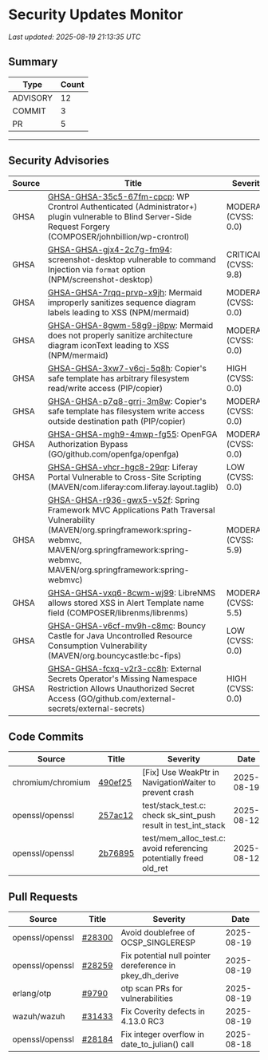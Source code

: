# Security Updates Monitor

*Last updated: 2025-08-19 21:13:35 UTC*

## Summary
| Type | Count |
|------|-------|
| ADVISORY | 12 |
| COMMIT | 3 |
| PR | 5 |

---

## Security Advisories

| Source | Title | Severity | Date |
|--------|-------|----------|------|
| GHSA | [GHSA-GHSA-35c5-67fm-cpcp](https://github.com/advisories/GHSA-35c5-67fm-cpcp): WP Crontrol Authenticated (Administrator+) plugin vulnerable to Blind Server-Side Request Forgery (COMPOSER/johnbillion/wp-crontrol) | MODERATE (CVSS: 0.0) | 2025-08-19 |
| GHSA | [GHSA-GHSA-gjx4-2c7g-fm94](https://github.com/advisories/GHSA-gjx4-2c7g-fm94): screenshot-desktop vulnerable to command Injection via `format` option (NPM/screenshot-desktop) | CRITICAL (CVSS: 9.8) | 2025-08-19 |
| GHSA | [GHSA-GHSA-7rqq-prvp-x9jh](https://github.com/advisories/GHSA-7rqq-prvp-x9jh): Mermaid improperly sanitizes sequence diagram labels leading to XSS (NPM/mermaid) | MODERATE (CVSS: 0.0) | 2025-08-19 |
| GHSA | [GHSA-GHSA-8gwm-58g9-j8pw](https://github.com/advisories/GHSA-8gwm-58g9-j8pw): Mermaid does not properly sanitize architecture diagram iconText leading to XSS (NPM/mermaid) | MODERATE (CVSS: 0.0) | 2025-08-19 |
| GHSA | [GHSA-GHSA-3xw7-v6cj-5q8h](https://github.com/advisories/GHSA-3xw7-v6cj-5q8h): Copier's safe template has arbitrary filesystem read/write access (PIP/copier) | HIGH (CVSS: 0.0) | 2025-08-18 |
| GHSA | [GHSA-GHSA-p7q8-grrj-3m8w](https://github.com/advisories/GHSA-p7q8-grrj-3m8w): Copier's safe template has filesystem write access outside destination path (PIP/copier) | MODERATE (CVSS: 0.0) | 2025-08-18 |
| GHSA | [GHSA-GHSA-mgh9-4mwp-fg55](https://github.com/advisories/GHSA-mgh9-4mwp-fg55): OpenFGA Authorization Bypass  (GO/github.com/openfga/openfga) | MODERATE (CVSS: 0.0) | 2025-08-18 |
| GHSA | [GHSA-GHSA-vhcr-hgc8-29qr](https://github.com/advisories/GHSA-vhcr-hgc8-29qr): Liferay Portal Vulnerable to Cross-Site Scripting  (MAVEN/com.liferay:com.liferay.layout.taglib) | LOW (CVSS: 0.0) | 2025-08-18 |
| GHSA | [GHSA-GHSA-r936-gwx5-v52f](https://github.com/advisories/GHSA-r936-gwx5-v52f): Spring Framework MVC Applications Path Traversal Vulnerability (MAVEN/org.springframework:spring-webmvc, MAVEN/org.springframework:spring-webmvc, MAVEN/org.springframework:spring-webmvc) | MODERATE (CVSS: 5.9) | 2025-08-18 |
| GHSA | [GHSA-GHSA-vxq6-8cwm-wj99](https://github.com/advisories/GHSA-vxq6-8cwm-wj99): LibreNMS allows stored XSS in Alert Template name field (COMPOSER/librenms/librenms) | MODERATE (CVSS: 5.5) | 2025-08-18 |
| GHSA | [GHSA-GHSA-v6cf-mv9h-c8mc](https://github.com/advisories/GHSA-v6cf-mv9h-c8mc): Bouncy Castle for Java Uncontrolled Resource Consumption Vulnerability (MAVEN/org.bouncycastle:bc-fips) | LOW (CVSS: 0.0) | 2025-08-16 |
| GHSA | [GHSA-GHSA-fcxq-v2r3-cc8h](https://github.com/advisories/GHSA-fcxq-v2r3-cc8h): External Secrets Operator's Missing Namespace Restriction Allows Unauthorized Secret Access (GO/github.com/external-secrets/external-secrets) | HIGH (CVSS: 0.0) | 2025-08-13 |

## Code Commits

| Source | Title | Severity | Date |
|--------|-------|----------|------|
| chromium/chromium | [490ef25](https://github.com/chromium/chromium/commit/490ef25b449c5c0f8ff07bcc73ef88e6d3ae23e2) | [Fix] Use WeakPtr in NavigationWaiter to prevent crash | 2025-08-19 |
| openssl/openssl | [257ac12](https://github.com/openssl/openssl/commit/257ac1279877f05a997c76f58fc0c7af08e02718) | test/stack_test.c: check sk_sint_push result in test_int_stack | 2025-08-12 |
| openssl/openssl | [2b76895](https://github.com/openssl/openssl/commit/2b76895152fe7c7bcd11b9ae6e712c0437aee8c3) | test/mem_alloc_test.c: avoid referencing potentially freed old_ret | 2025-08-12 |

## Pull Requests

| Source | Title | Severity | Date |
|--------|-------|----------|------|
| openssl/openssl | [#28300](https://github.com/openssl/openssl/pull/28300) | Avoid doublefree of OCSP_SINGLERESP | 2025-08-19 |
| openssl/openssl | [#28259](https://github.com/openssl/openssl/pull/28259) | Fix potential null pointer dereference in pkey_dh_derive | 2025-08-19 |
| erlang/otp | [#9790](https://github.com/erlang/otp/pull/9790) | otp scan PRs for vulnerabilities | 2025-08-19 |
| wazuh/wazuh | [#31433](https://github.com/wazuh/wazuh/pull/31433) | Fix Coverity defects in 4.13.0 RC3 | 2025-08-19 |
| openssl/openssl | [#28184](https://github.com/openssl/openssl/pull/28184) | Fix integer overflow in date_to_julian() call | 2025-08-18 |


